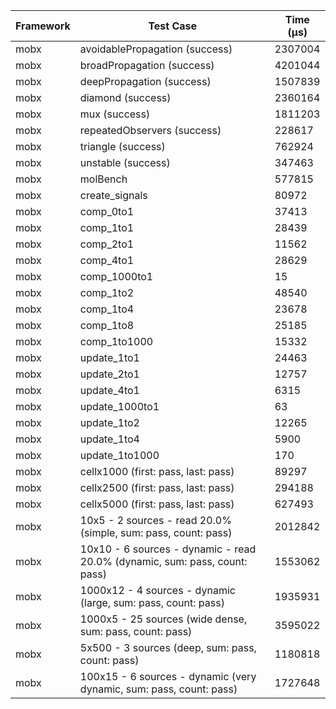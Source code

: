| Framework | Test Case | Time (μs) |
| --- | --- | --- |
| mobx | avoidablePropagation (success) | 2307004 |
| mobx | broadPropagation (success) | 4201044 |
| mobx | deepPropagation (success) | 1507839 |
| mobx | diamond (success) | 2360164 |
| mobx | mux (success) | 1811203 |
| mobx | repeatedObservers (success) | 228617 |
| mobx | triangle (success) | 762924 |
| mobx | unstable (success) | 347463 |
| mobx | molBench | 577815 |
| mobx | create_signals | 80972 |
| mobx | comp_0to1 | 37413 |
| mobx | comp_1to1 | 28439 |
| mobx | comp_2to1 | 11562 |
| mobx | comp_4to1 | 28629 |
| mobx | comp_1000to1 | 15 |
| mobx | comp_1to2 | 48540 |
| mobx | comp_1to4 | 23678 |
| mobx | comp_1to8 | 25185 |
| mobx | comp_1to1000 | 15332 |
| mobx | update_1to1 | 24463 |
| mobx | update_2to1 | 12757 |
| mobx | update_4to1 | 6315 |
| mobx | update_1000to1 | 63 |
| mobx | update_1to2 | 12265 |
| mobx | update_1to4 | 5900 |
| mobx | update_1to1000 | 170 |
| mobx | cellx1000 (first: pass, last: pass) | 89297 |
| mobx | cellx2500 (first: pass, last: pass) | 294188 |
| mobx | cellx5000 (first: pass, last: pass) | 627493 |
| mobx | 10x5 - 2 sources - read 20.0% (simple, sum: pass, count: pass) | 2012842 |
| mobx | 10x10 - 6 sources - dynamic - read 20.0% (dynamic, sum: pass, count: pass) | 1553062 |
| mobx | 1000x12 - 4 sources - dynamic (large, sum: pass, count: pass) | 1935931 |
| mobx | 1000x5 - 25 sources (wide dense, sum: pass, count: pass) | 3595022 |
| mobx | 5x500 - 3 sources (deep, sum: pass, count: pass) | 1180818 |
| mobx | 100x15 - 6 sources - dynamic (very dynamic, sum: pass, count: pass) | 1727648 |
